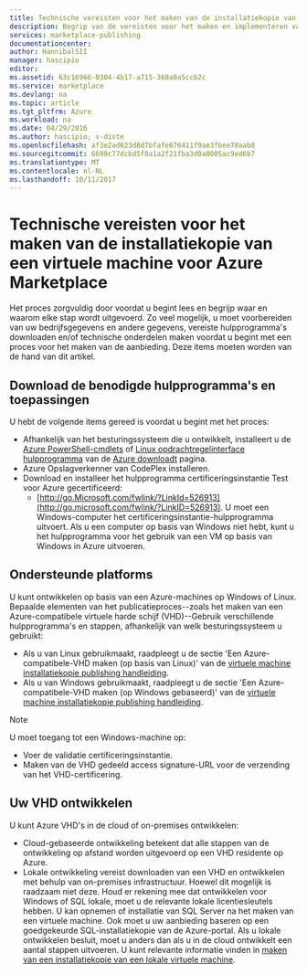 ```yaml
---
title: Technische vereisten voor het maken van de installatiekopie van een virtuele machine voor Azure Marketplace | Microsoft Docs
description: Begrip van de vereisten voor het maken en implementeren van de installatiekopie van een virtuele machine naar de Azure Marketplace voor anderen om aan te schaffen.
services: marketplace-publishing
documentationcenter: 
author: HannibalSII
manager: hascipio
editor: 
ms.assetid: 63c16966-0304-4b17-a715-368a0a5ccb2c
ms.service: marketplace
ms.devlang: na
ms.topic: article
ms.tgt_pltfrm: Azure
ms.workload: na
ms.date: 04/29/2016
ms.author: hascipio; v-divte
ms.openlocfilehash: af3e2ad623d8d7bfafe676411f9ae3fbee78aab8
ms.sourcegitcommit: 6699c77dcbd5f8a1a2f21fba3d0a0005ac9ed6b7
ms.translationtype: MT
ms.contentlocale: nl-NL
ms.lasthandoff: 10/11/2017
---
```

# <a name="technical-prerequisites-for-creating-a-virtual-machine-image-for-the-azure-marketplace"></a>Technische vereisten voor het maken van de installatiekopie van een virtuele machine voor Azure Marketplace
Het proces zorgvuldig door voordat u begint lees en begrijp waar en waarom elke stap wordt uitgevoerd. Zo veel mogelijk, u moet voorbereiden van uw bedrijfsgegevens en andere gegevens, vereiste hulpprogramma's downloaden en/of technische onderdelen maken voordat u begint met een proces voor het maken van de aanbieding. Deze items moeten worden van de hand van dit artikel.  

## <a name="download-needed-tools--applications"></a>Download de benodigde hulpprogramma's en toepassingen
U hebt de volgende items gereed is voordat u begint met het proces:

* Afhankelijk van het besturingssysteem die u ontwikkelt, installeert u de [Azure PowerShell-cmdlets](https://www.microsoft.com/web/handlers/webpi.ashx/getinstaller/WindowsAzurePowershellGet.3f.3f.3fnew.appids) of [Linux opdrachtregelinterface hulpprogramma](https://go.microsoft.com/fwlink/?LinkId=253472&clcid=0x409) van de [Azure downloadt](https://azure.microsoft.com/downloads/) pagina.
* Azure Opslagverkenner van CodePlex installeren.
* Download en installeer het hulpprogramma certificeringsinstantie Test voor Azure gecertificeerd:
  * [http://go.Microsoft.com/fwlink/?LinkId=526913](http://go.microsoft.com/fwlink/?LinkID=526913). U moet een Windows-computer het certificeringsinstantie-hulpprogramma uitvoert. Als u een computer op basis van Windows niet hebt, kunt u het hulpprogramma voor het gebruik van een VM op basis van Windows in Azure uitvoeren.

## <a name="platforms-supported"></a>Ondersteunde platforms
U kunt ontwikkelen op basis van een Azure-machines op Windows of Linux. Bepaalde elementen van het publicatieproces--zoals het maken van een Azure-compatibele virtuele harde schijf (VHD)--Gebruik verschillende hulpprogramma's en stappen, afhankelijk van welk besturingssysteem u gebruikt:  

* Als u van Linux gebruikmaakt, raadpleegt u de sectie 'Een Azure-compatibele-VHD maken (op basis van Linux)' van de [virtuele machine installatiekopie publishing handleiding](marketplace-publishing-vm-image-creation.md).
* Als u van Windows gebruikmaakt, raadpleegt u de sectie 'Een Azure-compatibele-VHD maken (op Windows gebaseerd)' van de [virtuele machine installatiekopie publishing handleiding](marketplace-publishing-vm-image-creation.md).

> [!NOTE]
> U moet toegang tot een Windows-machine op:
> 
> * Voer de validatie certificeringsinstantie.
> * Maken van de VHD gedeeld access signature-URL voor de verzending van het VHD-certificering.
> 
> 

## <a name="develop-your-vhd"></a>Uw VHD ontwikkelen
U kunt Azure VHD's in de cloud of on-premises ontwikkelen:

* Cloud-gebaseerde ontwikkeling betekent dat alle stappen van de ontwikkeling op afstand worden uitgevoerd op een VHD residente op Azure.
* Lokale ontwikkeling vereist downloaden van een VHD en ontwikkelen met behulp van on-premises infrastructuur. Hoewel dit mogelijk is raadzaam niet deze. Houd er rekening mee dat ontwikkelen voor Windows of SQL lokale, moet u de relevante lokale licentiesleutels hebben. U kan opnemen of installatie van SQL Server na het maken van een virtuele machine. Ook moet u uw aanbieding baseren op een goedgekeurde SQL-installatiekopie van de Azure-portal. Als u lokale ontwikkelen besluit, moet u anders dan als u in de cloud ontwikkelt een aantal stappen uitvoeren. U kunt relevante informatie vinden in [maken van een installatiekopie van een lokale virtuele machine](marketplace-publishing-vm-image-creation-on-premise.md).

[link-acct-creation]:marketplace-publishing-accounts-creation-registration.md
